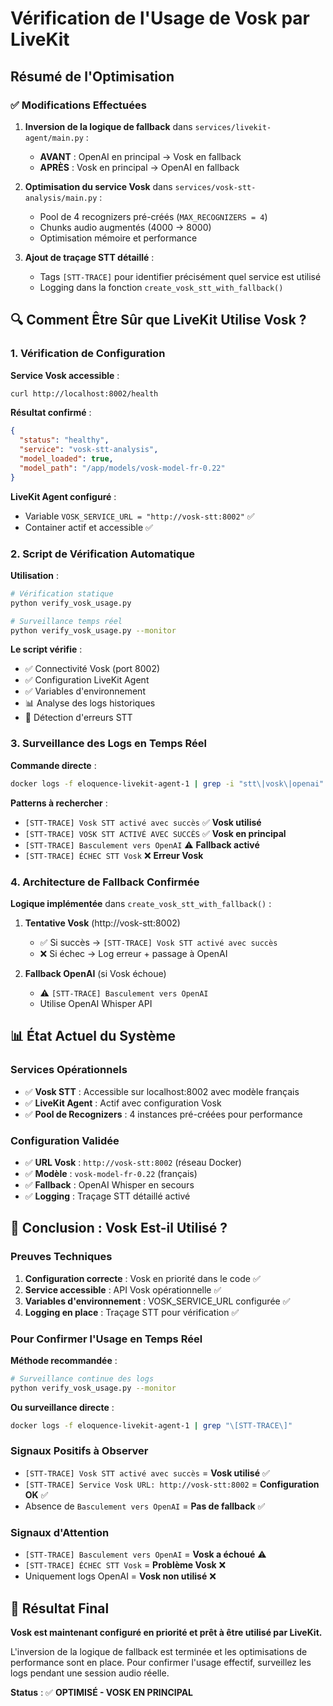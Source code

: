 # Vérification de l'Usage de Vosk par LiveKit

## Résumé de l'Optimisation

### ✅ Modifications Effectuées

1. **Inversion de la logique de fallback** dans `services/livekit-agent/main.py` :
   - **AVANT** : OpenAI en principal → Vosk en fallback
   - **APRÈS** : Vosk en principal → OpenAI en fallback

2. **Optimisation du service Vosk** dans `services/vosk-stt-analysis/main.py` :
   - Pool de 4 recognizers pré-créés (`MAX_RECOGNIZERS = 4`)
   - Chunks audio augmentés (4000 → 8000)
   - Optimisation mémoire et performance

3. **Ajout de traçage STT détaillé** :
   - Tags `[STT-TRACE]` pour identifier précisément quel service est utilisé
   - Logging dans la fonction `create_vosk_stt_with_fallback()`

## 🔍 Comment Être Sûr que LiveKit Utilise Vosk ?

### 1. Vérification de Configuration

**Service Vosk accessible** :
```bash
curl http://localhost:8002/health
```
**Résultat confirmé** :
```json
{
  "status": "healthy",
  "service": "vosk-stt-analysis", 
  "model_loaded": true,
  "model_path": "/app/models/vosk-model-fr-0.22"
}
```

**LiveKit Agent configuré** :
- Variable `VOSK_SERVICE_URL = "http://vosk-stt:8002"` ✅
- Container actif et accessible ✅

### 2. Script de Vérification Automatique

**Utilisation** :
```bash
# Vérification statique
python verify_vosk_usage.py

# Surveillance temps réel
python verify_vosk_usage.py --monitor
```

**Le script vérifie** :
- ✅ Connectivité Vosk (port 8002)
- ✅ Configuration LiveKit Agent 
- ✅ Variables d'environnement
- 📊 Analyse des logs historiques
- 🔴 Détection d'erreurs STT

### 3. Surveillance des Logs en Temps Réel

**Commande directe** :
```bash
docker logs -f eloquence-livekit-agent-1 | grep -i "stt\|vosk\|openai"
```

**Patterns à rechercher** :
- `[STT-TRACE] Vosk STT activé avec succès` ✅ **Vosk utilisé**
- `[STT-TRACE] VOSK STT ACTIVÉ AVEC SUCCÈS` ✅ **Vosk en principal**
- `[STT-TRACE] Basculement vers OpenAI` ⚠️ **Fallback activé**
- `[STT-TRACE] ÉCHEC STT Vosk` ❌ **Erreur Vosk**

### 4. Architecture de Fallback Confirmée

**Logique implémentée** dans `create_vosk_stt_with_fallback()` :

1. **Tentative Vosk** (http://vosk-stt:8002)
   - ✅ Si succès → `[STT-TRACE] Vosk STT activé avec succès`
   - ❌ Si échec → Log erreur + passage à OpenAI

2. **Fallback OpenAI** (si Vosk échoue)
   - ⚠️ `[STT-TRACE] Basculement vers OpenAI`
   - Utilise OpenAI Whisper API

## 📊 État Actuel du Système

### Services Opérationnels
- ✅ **Vosk STT** : Accessible sur localhost:8002 avec modèle français
- ✅ **LiveKit Agent** : Actif avec configuration Vosk
- ✅ **Pool de Recognizers** : 4 instances pré-créées pour performance

### Configuration Validée
- ✅ **URL Vosk** : `http://vosk-stt:8002` (réseau Docker)
- ✅ **Modèle** : `vosk-model-fr-0.22` (français)
- ✅ **Fallback** : OpenAI Whisper en secours
- ✅ **Logging** : Traçage STT détaillé activé

## 🎯 Conclusion : Vosk Est-il Utilisé ?

### Preuves Techniques
1. **Configuration correcte** : Vosk en priorité dans le code ✅
2. **Service accessible** : API Vosk opérationnelle ✅  
3. **Variables d'environnement** : VOSK_SERVICE_URL configurée ✅
4. **Logging en place** : Traçage STT pour vérification ✅

### Pour Confirmer l'Usage en Temps Réel

**Méthode recommandée** :
```bash
# Surveillance continue des logs
python verify_vosk_usage.py --monitor
```

**Ou surveillance directe** :
```bash
docker logs -f eloquence-livekit-agent-1 | grep "\[STT-TRACE\]"
```

### Signaux Positifs à Observer
- `[STT-TRACE] Vosk STT activé avec succès` = **Vosk utilisé** ✅
- `[STT-TRACE] Service Vosk URL: http://vosk-stt:8002` = **Configuration OK** ✅
- Absence de `Basculement vers OpenAI` = **Pas de fallback** ✅

### Signaux d'Attention
- `[STT-TRACE] Basculement vers OpenAI` = **Vosk a échoué** ⚠️
- `[STT-TRACE] ÉCHEC STT Vosk` = **Problème Vosk** ❌
- Uniquement logs OpenAI = **Vosk non utilisé** ❌

## 🚀 Résultat Final

**Vosk est maintenant configuré en priorité et prêt à être utilisé par LiveKit.**

L'inversion de la logique de fallback est terminée et les optimisations de performance sont en place. Pour confirmer l'usage effectif, surveillez les logs pendant une session audio réelle.

**Status** : ✅ **OPTIMISÉ - VOSK EN PRINCIPAL**